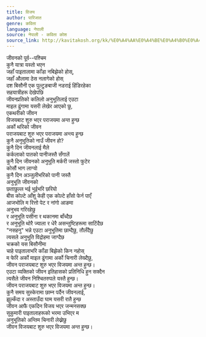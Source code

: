 ```yaml
---
title: विजय
author: पारिजात
genre: कविता
language: नेपाली
source: नेपाली - कविता कोश
source_link: http://kavitakosh.org/kk/%E0%A4%AA%E0%A4%BE%E0%A4%B0%E0%A4%BF%E0%A4%9C%E0%A4%BE%E0%A4%A4
---
```


जीवनको पूर्व--पश्चिम  
कुनै यात्रा यस्तो भएन  
जहाँ पाइतालामा काँडा नबिझेको होस्,  
जहाँ औलामा ठेस नलागेको होस्  
दश बिसौनी एक पुल्टुङबाजी नडराई हिंडिरहेका  
सहयात्रीहरू देखेपछि  
जीवनप्रतिको कलिलो अनुभूतिलाई एउटा  
माइल ढुंगामा यसरी लेखेर आएको छु,  
एकथरीको जीवन  
विजयबाट शुरु भएर पराजयमा अन्त हुन्छ  
अर्को थरिको जीवन  
पराजयबाट शुरु भएर पराजयमा अन्त्य हुन्छ  
कुनै अनुभूतिको नाउँ जीवन हो?  
कुनै दिन जीवनलाई मैले  
कर्कलाको पातको पानीजस्तै सँगालें  
कुनै दिन जीवनको अनुभूति मर्करी जस्तो फुटेर  
कोसौं भाग लाग्यो  
कुनै दिन अञ्जुलीभरिको पानी जस्तै  
अनुभूति जीवनको  
छताछुल्ल भई भुईभरि छरियो  
बीस कोल्टे आँशु केही एक कोल्टे हाँसो फेर्न पाएँ  
आजभोलि म रित्तो पेट र नांगो आङमा  
अनुभव गरिरहेछु  
र अनुभूति पसीना र थकानमा बाँच्दैछ  
र अनुभूति थोरै ज्याला र धेरै असन्तुष्टिहरूमा साटिंदैछ  
"नसहनु" भन्ने एउटा अनुभूतिमा छाम्दैछु, तौलँदैछु  
त्यसले अनुभूति विद्रोहमा जाग्दैछ  
चक्रको यस बिसौनीमा  
चाहे पाइतालाभरि काँडा बिझेको किन नहोस्  
म फेरि अर्को माइल ढुंगामा अर्को चिनारी लेख्दैछु,  
जीवन पराजयबाट शुरु भएर विजयमा अन्त हुन्छ।  
एउटा व्यक्तिको जीवन इतिहासको प्रतिनिधि हुन सक्दैन  
त्यसैले जीवन निश्चितरुपले यस्तै हुन्छ।  
जीवन पराजयबाट शुरु भएर विजयमा अन्त हुन्छ।  
कुनै समय सुस्केरामा छाम्न पर्दैन जीवनलाई,  
झुल्कँदा र अस्ताउँदा घाम यसरी रातै हुन्छ  
जीवन आफै एकदिन विजय भएर जन्मनसक्छ  
सुकुमारी पाइतालाहरूको भरमा उभिएर म  
अनुभूतिको अन्तिम चिनारी लेख्नेछु  
जीवन विजयबाट शुरु भएर विजयमा अन्त हुन्छ।
